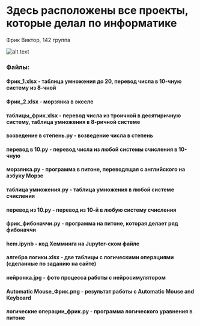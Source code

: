 # Здесь расположены все проекты, которые делал по информатике
Фрик Виктор, 142 группа

![alt text](https://sun4-16.userapi.com/impg/g_qx3NQFy35JeSryi2i94jekOXSsDkTjFAXVjQ/I4UABBLEIr4.jpg?size=1045x1073&quality=96&sign=9081bea8271b4ce6e7ef63c412d8f295&type=album)

### Файлы:
#### Фрик_1.xlsx - таблица умножения до 20, перевод числа в 10-чную систему из 8-чной
#### Фрик_2.xlsx - морзянка в экселе
#### таблицы_фрик.xlsx - перевод числа из троичной в десятиричную систему, таблица умножения в 8-ричной системе
#### возведение в степень.py - возведение числа в степень
#### перевод в 10.py - перевод числа из любой системы счисления в 10-чную
#### морзянка.py - программа в питоне, переводящая с английского на азбуку Морзе
#### таблица умножения.py - таблица умножения в любой системе счисления
#### перевод из 10.py - перевод из 10-й в любую систему счисления
#### фрик_фибоначчи.py - программа на питоне, которая делает ряд фибоначчи
#### hem.ipynb - код Хемминга на Jupyter-ском файле
#### алгебра логики.xlsx - две таблицы с логическими операциями (сделанные по заданию на сайте)
#### нейронка.jpg - фото процесса работы с нейросимулятором
#### Automatic Mouse_Фрик.png - результат работы с Automatic Mouse and Keyboard
#### логические операции_фрик.py - программа логического уравнения в питоне

